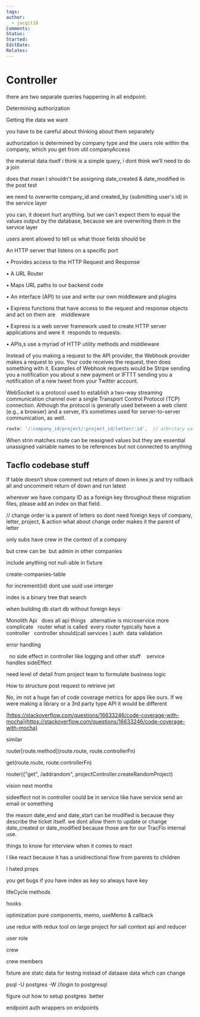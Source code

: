 ```yaml
---
tags: 
author:
  - jacgit18
Comments: 
Status: 
Started: 
EditDate: 
Relates:
---
```



# Controller



there are two separate queries happening in all endpoint: 

Determining authorization 

Getting the data we want 

you have to be careful about thinking about them separately 

authorization is determined by company type and the users role within the company, which you get from util companyAccess 

the material data itself i think is a simple query, i dont think we’ll need to do a join




does that mean I shouldn't be assigning date_created & date_modified in the post test 

we need to overwrite company_id and created_by (submitting user's id) in the service layer 

you can, it doesnt hurt anything. but we can't expect them to equal the values output by the database, because we are overwriting them in the service layer 

users arent allowed to tell us what those fields should be




An HTTP server that listens on a specific port 

• Provides access to the HTTP Request and Response 

• A URL Router 

• Maps URL paths to our backend code 

• An interface (API) to use and write our own middleware and plugins 

• Express functions that have access to the request and response objects and act on them are    middleware 

• Express is a web server framework used to create HTTP server applications and were it  responds to requests.  

• APIs,s use a myriad of HTTP utility methods and middleware


Instead of you making a request to the API provider, the Webhook provider makes a request to you. Your code receives the request, then does something with it. Examples of Webhook requests would be Stripe sending you a notification you about a new payment or IFTTT sending you a notification of a new tweet from your Twitter account. 

WebSocket is a protocol used to establish a two-way streaming communication channel over a single Transport Control Protocol (TCP) connection. Although the protocol is generally used between a web client (e.g., a browser) and a server, it’s sometimes used for server-to-server communication, as well.


```typescript
route: '/:company_id/project/:project_id/letter/:id',  // arbritary val 
```

When strin matches route can be reasigned values but they are essential unassigned vairiable names to be references but not connected to anything






## Tacflo codebase stuff

If table doesn’t show comment out return of down in knex js and try rollback all and uncomment return of down and run latest 

wherever we have company ID as a foreign key throughout these migration files, please add an index on that field.  

// change order is a parent of letters so dont need foreign keys of company, letter, project, & action what about change order makes it the parent of letter 

only subs have crew in the context of a company  

but crew can be  but admin in other companies  

include anything not null-able in fixture  

create-companies-table 

for increment(id) dont use uuid use interger  

index is a binary tree that search   

when building db start db without foreign keys 

Monolith Api   does all api things   alternative is microservice more complicate   router what is called  every router typically have a controller   controller should(call services ) auth  data validation 

error handling  

  no side effect in controller like logging and other stuff    service handles sideEffect  

need level of detail from project team to formulate business logic 

How to structure post request to retrieve jwt



No, im not a huge fan of code coverage metrics for apps like ours. If we were making a library or a 3rd party type API it would be different 

[https://stackoverflow.com/questions/16633246/code-coverage-with-mocha](https://stackoverflow.com/questions/16633246/code-coverage-with-mocha)



similar 

router[route.method](route.route, route.controllerFn) 

get(route.route, route.controllerFn) 

router({"get", /addrandom", projectController.createRandomProject)





vision next months 

sideeffect not in controller could be in service like have service send an email or something  

the reason date_end and date_start can be modified is because they describe the ticket itself. we dont allow them to update or change date_created or date_modified because those are for our TracFlo internal use. 

things to know for interview when it comes to react  

I like react because it has a unidirectional flow from parents to children  

I hated props  

you get bugs if you have index as key so always have key 

lifeCycle methods 

hooks 

optimization pure components, memo, useMemo & callback  

use redux with redux tool on large project for sall context api and reducer 

user role 

crew 

crew members 

fxture are statc data for testng instead of dataase data whch can change  

psql -U postgres -W //login to postgresql 

figure out how to setup postgres  better 

endpoint auth wrappers on endpoints






